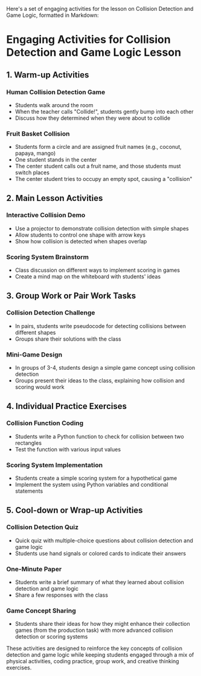 Here's a set of engaging activities for the lesson on Collision Detection and Game Logic, formatted in Markdown:

# Engaging Activities for Collision Detection and Game Logic Lesson

## 1. Warm-up Activities

### Human Collision Detection Game
- Students walk around the room
- When the teacher calls "Collide!", students gently bump into each other
- Discuss how they determined when they were about to collide

### Fruit Basket Collision
- Students form a circle and are assigned fruit names (e.g., coconut, papaya, mango)
- One student stands in the center
- The center student calls out a fruit name, and those students must switch places
- The center student tries to occupy an empty spot, causing a "collision"

## 2. Main Lesson Activities

### Interactive Collision Demo
- Use a projector to demonstrate collision detection with simple shapes
- Allow students to control one shape with arrow keys
- Show how collision is detected when shapes overlap

### Scoring System Brainstorm
- Class discussion on different ways to implement scoring in games
- Create a mind map on the whiteboard with students' ideas

## 3. Group Work or Pair Work Tasks

### Collision Detection Challenge
- In pairs, students write pseudocode for detecting collisions between different shapes
- Groups share their solutions with the class

### Mini-Game Design
- In groups of 3-4, students design a simple game concept using collision detection
- Groups present their ideas to the class, explaining how collision and scoring would work

## 4. Individual Practice Exercises

### Collision Function Coding
- Students write a Python function to check for collision between two rectangles
- Test the function with various input values

### Scoring System Implementation
- Students create a simple scoring system for a hypothetical game
- Implement the system using Python variables and conditional statements

## 5. Cool-down or Wrap-up Activities

### Collision Detection Quiz
- Quick quiz with multiple-choice questions about collision detection and game logic
- Students use hand signals or colored cards to indicate their answers

### One-Minute Paper
- Students write a brief summary of what they learned about collision detection and game logic
- Share a few responses with the class

### Game Concept Sharing
- Students share their ideas for how they might enhance their collection games (from the production task) with more advanced collision detection or scoring systems

These activities are designed to reinforce the key concepts of collision detection and game logic while keeping students engaged through a mix of physical activities, coding practice, group work, and creative thinking exercises.